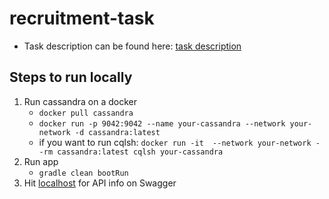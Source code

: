 
# recruitment-task
- Task description can be found here: [task description](TASK.md)

## Steps to run locally
1. Run cassandra on a docker
    -  `docker pull cassandra`
    -  `docker run -p 9042:9042 --name your-cassandra --network your-network -d cassandra:latest`
    -  if you want to run cqlsh: `docker run -it  --network your-network --rm cassandra:latest cqlsh your-cassandra`
2. Run app
    - `gradle clean bootRun`
3. Hit [localhost](http://localhost:8080) for API info on Swagger 